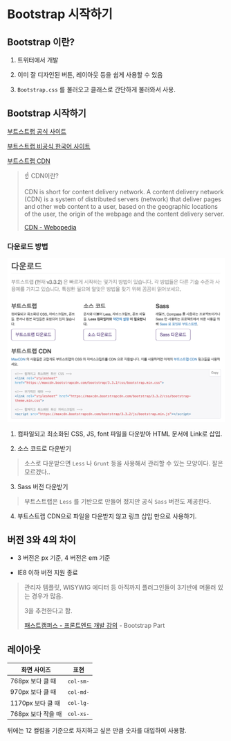 # Bootstrap 시작하기

## Bootstrap 이란?

1. 트위터에서 개발

2. 이미 잘 디자인된 버튼, 레이아웃 등을 쉽게 사용할 수 있음

3. `Bootstrap.css` 를 불러오고 클래스로 간단하게 불러와서 사용.

## Bootstrap 시작하기

[부트스트랩 공식 사이트](https://getbootstrap.com/)

[부트스트랩 비공식 한국어 사이트](http://bootstrapk.com/)

[부트스트랩 CDN](https://www.bootstrapcdn.com/)

> ☝️ CDN이란?
>
> CDN is short for content delivery network. A content delivery network (CDN) is a system of distributed servers (network) that deliver pages and other web content to a user, based on the geographic locations of the user, the origin of the webpage and the content delivery server.
>
> [CDN - Webopedia](https://www.webopedia.com/TERM/C/CDN.html)

### 다운로드 방법

![bootstrap download](images/bootstrap-download.png)

1. 컴파일되고 최소화된 CSS, JS, font 파일을 다운받아 HTML 문서에 Link로 삽입.

2. 소스 코드로 다운받기

> 소스로 다운받으면 `Less` 나 `Grunt` 등을 사용해서 관리할 수 있는 모양이다. 잘은 모르겠다..

3. Sass 버전 다운받기

> 부트스트랩은 `Less` 를 기반으로 만들어 졌지만 공식 `Sass` 버전도 제공한다.

4. 부트스트랩 CDN으로 파일을 다운받지 않고 링크 삽입 만으로 사용하기.

## 버전 3와 4의 차이

- 3 버전은 px 기준, 4 버전은 em 기준

- IE8 이하 버전 지원 종료

> 관리자 템플릿, WISYWIG 에디터 등 아직까지 플러그인들이 3기반에 머물러 있는 경우가 많음.
> 
> 3을 추천한다고 함.
> 
> [패스트캠퍼스 - 프론트엔드 개발 강의](https://www.fastcampus.co.kr/dev_online_react/) - Bootstrap Part

## 레이아웃

| 화면 사이즈       | 표현      |
| -------------- | -------- |
| 768px 보다 클 때 | `col-sm-` |
| 970px 보다 클 때 | `col-md-` |
| 1170px 보다 클 때 | `col-lg-` |
| 768px 보다 작을 때 | `col-xs-` |

뒤에는 12 컬럼을 기준으로 차지하고 싶은 만큼 숫자를 대입하여 사용함.


